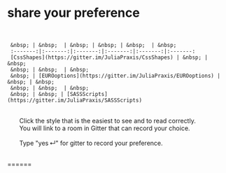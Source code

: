 # share your preference
&nbsp;  

     &nbsp; | &nbsp;  | &nbsp; | &nbsp; | &nbsp;  | &nbsp;
     :-------:|:-------:|:-------:|:-------:|:-------:|:-------:
     [CssShapes](https://gitter.im/JuliaPraxis/CssShapes) | &nbsp; | &nbsp; 
     &nbsp; | &nbsp;  | &nbsp;
     &nbsp; | [EUROoptions](https://gitter.im/JuliaPraxis/EUROoptions) | &nbsp; | &nbsp;
     &nbsp; | &nbsp;  | &nbsp;
     &nbsp; | &nbsp; | [SASSScripts](https://gitter.im/JuliaPraxis/SASSScripts)  

&nbsp;  
&nbsp;&nbsp;&nbsp;&nbsp;&nbsp;&nbsp;
     Click the style that is the easiest to see and to read correctly.  
&nbsp;&nbsp;&nbsp;&nbsp;&nbsp;&nbsp;
     You will link to a room in Gitter that can record your choice.    
&nbsp;       
&nbsp;&nbsp;&nbsp;&nbsp;&nbsp;&nbsp;
     Type "yes&thinsp;↵" for gitter to record your preference.
&nbsp;      
 &nbsp;       

======
